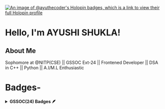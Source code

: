 [![An image of @ayuthecoder's Holopin badges, which is a link to view their full Holopin profile](https://holopin.me/ayuthecoder)](https://holopin.io/@ayuthecoder)
# Hello, I'm AYUSHI SHUKLA!
## About Me
Sophomore at @NITP(CSE) || GSSOC Ext-24 || Frontened Developer || DSA in C++ || Python || A.I/M.L Enthusiastic

# Badges-
<details>	
 <summary><b>GSSOC(24) Badges 🪶</b></summary><br>
<div style='display:flex; align-items:center; gap: 10px;' align='center'><a href="https://gssoc.girlscript.tech/leaderboard?year=2024&username=AyutheCoder">
<img src="https://raw.githubusercontent.com/GSSoC24/Postman-Challenge/main/docs/assets/Postman%20White.png" width="100px" height="100px" />
  <img src="https://raw.githubusercontent.com/GSSoC24/Postman-Challenge/main/docs/assets/1.png" width="100px" height="100px" />
  <img src="https://github.githubassets.com/assets/pull-shark-default-498c279a747d.png" width="100px" height="100px" />
</div>
</details>
